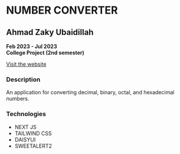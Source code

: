 # NUMBER CONVERTER

## Ahmad Zaky Ubaidillah

**Feb 2023 - Jul 2023**  
**College Project (2nd semester)**

[Visit the website](https://number-converter-2.vercel.app)

### Description

An application for converting decimal, binary, octal, and hexadecimal numbers.

### Technologies

- NEXT JS
- TAILWIND CSS
- DAISYUI
- SWEETALERT2

